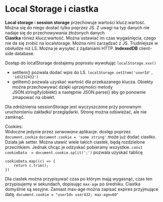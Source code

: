 # Local Storage i ciastka
**Local storage** i **session storage** przechowuje wartości klucz:wartość. Można się do niego dostać tylko poprzez JS. Z uwagi na typ danych nie nadaje się do przechowywania złożonych danych  
**Ciastka** rónież klucz:wartość. Można ustawiać im czas wygaśnięcia, czego nie da się zrobić na localstorage. Można nimi zarządzać z JS. Trudniejsze w obsłudze niz LS. Można je wysyłać z żądaniami HTTP. 
**IndexedDB** client-side database. 

Dostęp do localStorage dostajemy poprostu wywołując `localStorage.xxx()`
- setItem() pozwala dodać wpis do LS. `localStorage.setItem('userId', 'id1232432')`
- getItem() pozwala uzyskać wartość dla przekazanego klucza. 
Obiekty można przechowywać dzięki uprzejmości metody JSON.stringify(obiekt) a następnie JSON.parse() aby go ponownie zmapować na obiekt. 

Dla odróżnienia sessionStorage jest wyczyszczone przy ponownym uruchomieniu zakładki/ przeglądarki. Stronę można odświeżać, ale nie zamknąć. 
  
Cookies:  
Widoczne jedynie przez _serwowane_ aplikacje. dostęp poprzez `document.cookie`
`document.cookie = 'some string'` może już dodać ciastko. Działa jak setter. 
Można utawić wiele takich ciastek, będą rozdzielone przecinkiem. Jednak chcąc je odzyskać pobieramy wszystkie. 
`const cookieData  = document.cookie.split(';')` pozwala uzyskać tablicę
```
cookieData.map((c) => {
    return c.trim();
})
```

Dla ciastek można przypisywać czas po którym mają wygasnąć, czas ten przypisujemy w sekundach, dopisując `max-age` po średniku. Ciastka domyślnie są sesyjne. Zamiast max-age można zapisać expires przyjmujące datę. 
`document.cookie = "userId= user432; max-age=60"`
